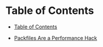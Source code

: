 Table of Contents
===

- [Table of Contents](toc.md)

- [Packfiles Are a Performance Hack](packfiles.md)
